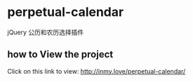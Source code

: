 # perpetual-calendar
jQuery 公历和农历选择插件

## how to View the project
Click on this link to view: http://inmy.love/perpetual-calendar/
